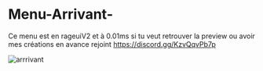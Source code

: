 # Menu-Arrivant-
Ce menu est en rageuiV2 et à 0.01ms si tu veut retrouver la preview ou avoir mes créations en avance rejoint https://discord.gg/KzvQqvPb7p

![arrrivant](https://user-images.githubusercontent.com/88659966/141678904-30a7a628-de82-4ee2-9018-e8950721ac33.PNG)
